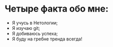 # Четыре факта обо мне:
  - Я учусь в Нетологии;
  - Я изучаю git;
  - Я добиваюсь успеха;
  - Я буду на гребне тренда всегда!

